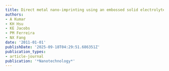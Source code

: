 ```yaml
---
title: Direct metal nano-imprinting using an embossed solid electrolyte stamp
authors:
- A Kumar
- KH Hsu
- KE Jacobs
- PM Ferreira
- NX Fang
date: '2011-01-01'
publishDate: '2025-09-18T04:29:51.686351Z'
publication_types:
- article-journal
publication: '*Nanotechnology*'
---
```

